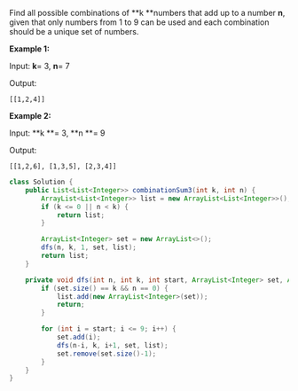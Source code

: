 Find all possible combinations of **k **numbers that add up to a number **n**, given that only numbers from 1 to 9 can be used and each combination should be a unique set of numbers.

**Example 1:**

Input: **k**= 3, **n**= 7

Output:

```
[[1,2,4]]
```

**Example 2:**

Input: **k **= 3, **n **= 9

Output:

```
[[1,2,6], [1,3,5], [2,3,4]]
```

```java
class Solution {
    public List<List<Integer>> combinationSum3(int k, int n) {
        ArrayList<List<Integer>> list = new ArrayList<List<Integer>>();
        if (k <= 0 || n < k) {
            return list;
        }

        ArrayList<Integer> set = new ArrayList<>();
        dfs(n, k, 1, set, list);
        return list;
    }

    private void dfs(int n, int k, int start, ArrayList<Integer> set, ArrayList<List<Integer>> list) {
        if (set.size() == k && n == 0) {
            list.add(new ArrayList<Integer>(set));
            return;
        }

        for (int i = start; i <= 9; i++) {
            set.add(i);
            dfs(n-i, k, i+1, set, list);
            set.remove(set.size()-1);
        }
    }
}
```



